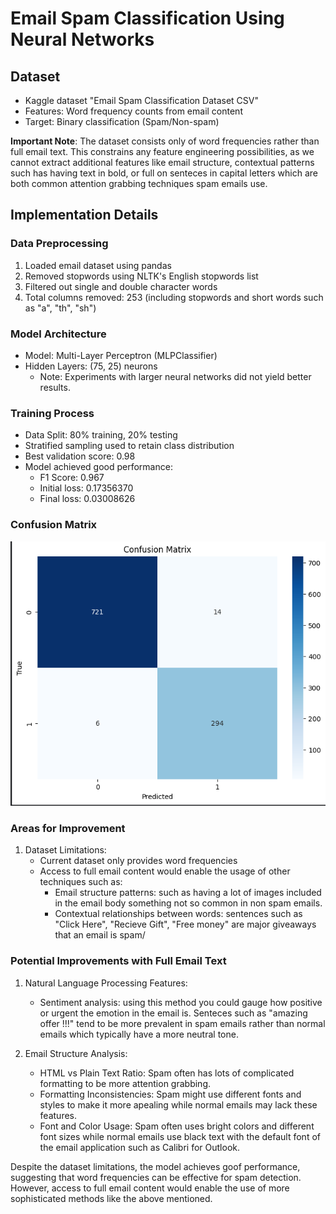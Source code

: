 # Email Spam Classification Using Neural Networks

## Dataset
- Kaggle dataset "Email Spam Classification Dataset CSV"
- Features: Word frequency counts from email content
- Target: Binary classification (Spam/Non-spam)

**Important Note**: The dataset consists only of word frequencies rather than full email text. This constrains any feature engineering possibilities, as we cannot extract additional features like email structure, contextual patterns such has having text in bold, or full on senteces in capital letters which are both common attention grabbing techniques spam emails use. 

## Implementation Details

### Data Preprocessing
1. Loaded email dataset using pandas
2. Removed stopwords using NLTK's English stopwords list
3. Filtered out single and double character words
4. Total columns removed: 253 (including stopwords and short words such as "a", "th", "sh")

### Model Architecture
- Model: Multi-Layer Perceptron (MLPClassifier)
- Hidden Layers: (75, 25) neurons
  - Note: Experiments with larger neural networks did not yield better results.

### Training Process
- Data Split: 80% training, 20% testing
- Stratified sampling used to retain class distribution
- Best validation score: 0.98
- Model achieved good performance:
  - F1 Score: 0.967
  - Initial loss: 0.17356370
  - Final loss: 0.03008626

### Confusion Matrix
![alt text](image.png)

### Areas for Improvement
1. Dataset Limitations:
   - Current dataset only provides word frequencies
   - Access to full email content would enable the usage of other techniques such as:
     - Email structure patterns: such as having a lot of images included in the email body something not so common in non spam emails.
     - Contextual relationships between words: sentences such as "Click Here", "Recieve Gift", "Free money" are major giveaways that an email is spam/ 

### Potential Improvements with Full Email Text

1. Natural Language Processing Features:
   - Sentiment analysis: using this method you could gauge how positive or urgent the emotion in the email is. Senteces such as "amazing offer !!!" tend to be more prevalent in spam emails rather than normal emails which typically have a more neutral tone.


2. Email Structure Analysis:
   - HTML vs Plain Text Ratio: Spam often has lots of complicated formatting to be more attention grabbing.
   - Formatting Inconsistencies: Spam might use different fonts and styles to make it more apealing while normal emails may lack these features.
   - Font and Color Usage: Spam often uses bright colors and  different font sizes while normal emails use black text with the default font of the email application such as Calibri for Outlook.

Despite the dataset limitations, the model achieves goof performance, suggesting that word frequencies can be effective for spam detection. However, access to full email content would enable the use of more sophisticated methods like the above mentioned.